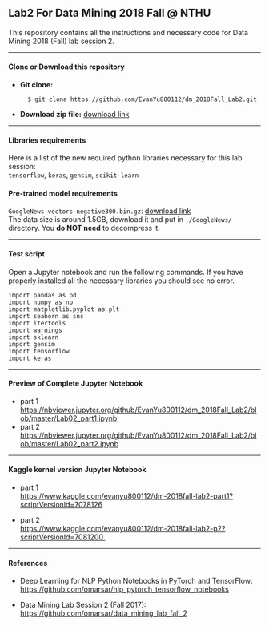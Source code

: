 ## Lab2 For Data Mining 2018 Fall @ NTHU
This repository contains all the instructions and necessary code for Data Mining 2018 (Fall) lab session 2.

---  
#### Clone or Download this repository
* **Git clone:**    
    
        $ git clone https://github.com/EvanYu800112/dm_2018Fall_Lab2.git
        
* **Download zip file:**  [download link](https://github.com/EvanYu800112/dm_2018Fall_Lab2/archive/master.zip)

---
#### Libraries requirements
Here is a list of the new required python libraries necessary for this lab session:   
`tensorflow`, `keras`, `gensim`, `scikit-learn`    


#### Pre-trained model requirements

`GoogleNews-vectors-negative300.bin.gz`: [download link](https://drive.google.com/file/d/0B7XkCwpI5KDYNlNUTTlSS21pQmM/edit?usp=sharing)  
The data size is around 1.5GB, download it and put in `./GoogleNews/` directory. You **do NOT need** to decompress it.

---

#### Test script
Open a Jupyter notebook and run the following commands. If you have properly installed all the necessary libraries you should see no error.

``` python3 
import pandas as pd
import numpy as np
import matplotlib.pyplot as plt
import seaborn as sns
import itertools
import warnings
import sklearn
import gensim
import tensorflow
import keras
```

---
#### Preview of Complete Jupyter Notebook
* part 1  
https://nbviewer.jupyter.org/github/EvanYu800112/dm_2018Fall_Lab2/blob/master/Lab02_part1.ipynb
* part 2    
https://nbviewer.jupyter.org/github/EvanYu800112/dm_2018Fall_Lab2/blob/master/Lab02_part2.ipynb

---
#### Kaggle kernel version Jupyter Notebook
* part 1  
https://www.kaggle.com/evanyu800112/dm-2018fall-lab2-part1?scriptVersionId=7078126

* part 2   
https://www.kaggle.com/evanyu800112/dm-2018fall-lab2-p2?scriptVersionId=7081200 


---
#### References
* Deep Learning for NLP Python Notebooks in PyTorch and TensorFlow:    
https://github.com/omarsar/nlp_pytorch_tensorflow_notebooks

 
* Data Mining Lab Session 2 (Fall 2017):   
https://github.com/omarsar/data_mining_lab_fall_2



